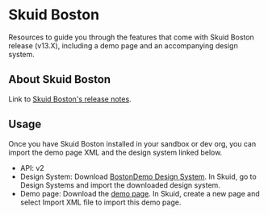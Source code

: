 # Skuid Boston

Resources to guide you through the features that come with Skuid Boston release (v13.X), including a demo page and an accompanying design system. 

## About Skuid Boston

Link to [Skuid Boston's release notes](https://docs.skuid.com/v13.0.4/en/release-notes.html).


## Usage

Once you have Skuid Boston installed in your sandbox or dev org, you can import the demo page XML and the design system linked below.

- API: v2
- Design System: Download [BostonDemo Design System](BostonDemo.designsystem). In Skuid, go to Design Systems and import the downloaded design system.
- Demo page: Download the [demo page](BostonDemo.xml). In Skuid, create a new page and select Import XML file to import this demo page.

